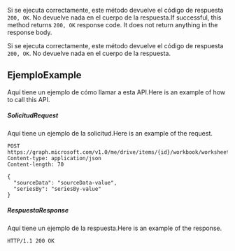 <span data-ttu-id="ceee3-p103">Si se ejecuta correctamente, este método devuelve el código de respuesta `200, OK`. No devuelve nada en el cuerpo de la respuesta.</span><span class="sxs-lookup"><span data-stu-id="ceee3-p103">If successful, this method returns `200, OK` response code. It does not return anything in the response body.</span></span>

Si se ejecuta correctamente, este método devuelve el código de respuesta `200, OK`. No devuelve nada en el cuerpo de la respuesta.

## <a name="example"></a><span data-ttu-id="ceee3-130">Ejemplo</span><span class="sxs-lookup"><span data-stu-id="ceee3-130">Example</span></span>
<span data-ttu-id="ceee3-131">Aquí tiene un ejemplo de cómo llamar a esta API.</span><span class="sxs-lookup"><span data-stu-id="ceee3-131">Here is an example of how to call this API.</span></span>
##### <a name="request"></a><span data-ttu-id="ceee3-132">Solicitud</span><span class="sxs-lookup"><span data-stu-id="ceee3-132">Request</span></span>
<span data-ttu-id="ceee3-133">Aquí tiene un ejemplo de la solicitud.</span><span class="sxs-lookup"><span data-stu-id="ceee3-133">Here is an example of the request.</span></span>
<!-- {
  "blockType": "request",
  "name": "chart_setdata"
}-->
```http
POST https://graph.microsoft.com/v1.0/me/drive/items/{id}/workbook/worksheets/{id|name}/charts(<name>)/setData
Content-type: application/json
Content-length: 70

{
  "sourceData": "sourceData-value",
  "seriesBy": "seriesBy-value"
}
```

##### <a name="response"></a><span data-ttu-id="ceee3-134">Respuesta</span><span class="sxs-lookup"><span data-stu-id="ceee3-134">Response</span></span>
<span data-ttu-id="ceee3-135">Aquí tiene un ejemplo de la respuesta.</span><span class="sxs-lookup"><span data-stu-id="ceee3-135">Here is an example of the response.</span></span> 
<!-- {
  "blockType": "response",
  "truncated": true,
  "@odata.type": "microsoft.graph.none"
} -->
```http
HTTP/1.1 200 OK
```

<!-- uuid: 8fcb5dbc-d5aa-4681-8e31-b001d5168d79
2015-10-25 14:57:30 UTC -->
<!-- {
  "type": "#page.annotation",
  "description": "Chart: setData",
  "keywords": "",
  "section": "documentation",
  "tocPath": ""
}-->